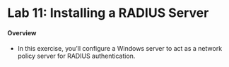 # Lab 11: Installing a RADIUS Server

#### Overview
- In this exercise, you’ll configure a Windows server to act as a network policy server for RADIUS authentication.

